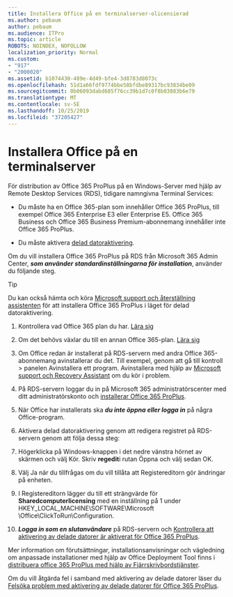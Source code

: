 ```yaml
---
title: Installera Office på en terminalserver-olicensierad
ms.author: pebaum
author: pebaum
ms.audience: ITPro
ms.topic: article
ROBOTS: NOINDEX, NOFOLLOW
localization_priority: Normal
ms.custom:
- "917"
- "2000020"
ms.assetid: b1074430-489e-4d49-bfe4-3d8783d8073c
ms.openlocfilehash: 51d1a66fdf9774bbe58bfdbe89317bc93834be09
ms.sourcegitcommit: 0b06093dabd685f76cc39b1d7c0f8b03883b6e79
ms.translationtype: MT
ms.contentlocale: sv-SE
ms.lasthandoff: 10/25/2019
ms.locfileid: "37205427"
---
```

# <a name="installing-office-on-a-terminal-server"></a>Installera Office på en terminalserver

För distribution av Office 365 ProPlus på en Windows-Server med hjälp av Remote Desktop Services (RDS), tidigare namngivna Terminal Services:
  
- Du måste ha en Office 365-plan som innehåller Office 365 ProPlus, till exempel Office 365 Enterprise E3 eller Enterprise E5. Office 365 Business och Office 365 Business Premium-abonnemang innehåller inte Office 365 ProPlus.

- Du måste aktivera [delad datoraktivering](https://docs.microsoft.com/DeployOffice/overview-of-shared-computer-activation-for-office-365-proplus).

Om du vill installera Office 365 ProPlus på RDS från Microsoft 365 Admin Center, ***som använder standardinställningarna för installation***, använder du följande steg.

> [!TIP]
> Du kan också hämta och köra [Microsoft support och återställning assistenten](https://aka.ms/SaRA_OfficeSCA_M365Portal) för att installera Office 365 ProPlus i läget för delad datoraktivering.
  
1. Kontrollera vad Office 365 plan du har. [Lära sig](https://docs.microsoft.com/office365/admin/admin-overview/what-subscription-do-i-have)

2. Om det behövs växlar du till en annan Office 365-plan. [Lära sig](https://docs.microsoft.com/office365/admin/subscriptions-and-billing/switch-to-a-different-plan)

3. Om Office redan är installerat på RDS-servern med andra Office 365-abonnemang avinstallerar du det. Till exempel, genom att gå till kontroll \> panelen Avinstallera ett program. Avinstallera med hjälp av [Microsoft support och Recovery Assistant](https://aka.ms/SARA-OfficeUninstall-Alchemy) om du kör i problem.

4. På RDS-servern loggar du in på Microsoft 365 administratörscenter med ditt administratörskonto och [installerar Office 365 ProPlus](https://portal.office.com/OLS/MySoftware.aspx).

5. När Office har installerats ska ***du inte öppna eller logga in*** på några Office-program.

6. Aktivera delad datoraktivering genom att redigera registret på RDS-servern genom att följa dessa steg:

1. Högerklicka på Windows-knappen i det nedre vänstra hörnet av skärmen och välj Kör. Skriv **regedit**i rutan Öppna och välj sedan OK.

2. Välj Ja när du tillfrågas om du vill tillåta att Registereditorn gör ändringar på enheten.

3. I Registereditorn lägger du till ett strängvärde för **Sharedcomputerlicensing** med en inställning på 1 under HKEY_LOCAL_MACHINE\SOFTWARE\Microsoft \Office\ClickToRun\Configuration.

7. ***Logga in som en slutanvändare*** på RDS-servern och [Kontrollera att aktivering av delade datorer är aktiverat för Office 365 ProPlus](https://docs.microsoft.com/DeployOffice/troubleshoot-issues-with-shared-computer-activation-for-office-365-proplus#verify-that-activation-for-office-365-proplus-succeeded).

Mer information om förutsättningar, installationsanvisningar och vägledning om anpassade installationer med hjälp av Office Deployment Tool finns i [distribuera office 365 ProPlus med hjälp av Fjärrskrivbordstjänster](https://docs.microsoft.com/DeployOffice/deploy-office-365-proplus-by-using-remote-desktop-services).
  
Om du vill åtgärda fel i samband med aktivering av delade datorer läser du [Felsöka problem med aktivering av delade datorer för Office 365 ProPlus](https://docs.microsoft.com/DeployOffice/troubleshoot-issues-with-shared-computer-activation-for-office-365-proplus).
  